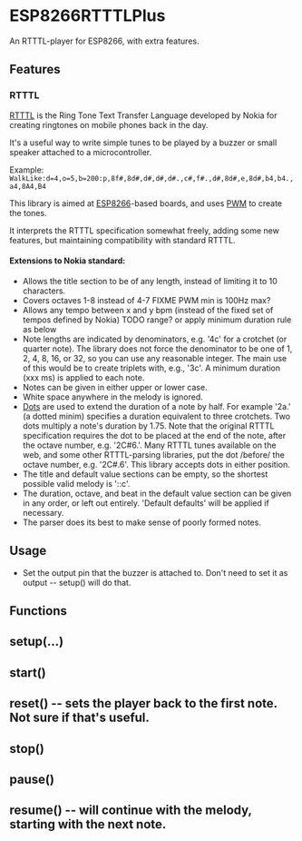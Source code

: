 # ESP8266RTTTLPlus
An RTTTL-player for ESP8266, with extra features.

## Features

### RTTTL

[RTTTL](https://en.wikipedia.org/wiki/Ring_Tone_Transfer_Language) is the Ring Tone Text Transfer Language developed by Nokia for creating ringtones on mobile phones back in the day.

It's a useful way to write simple tunes to be played by a buzzer or small speaker attached to a microcontroller.

Example: `WalkLike:d=4,o=5,b=200:p,8f#,8d#,d#,d#,d#.,c#,f#.,d#,8d#,e,8d#,b4,b4.,a4,8A4,B4`

This library is aimed at [ESP8266](https://en.wikipedia.org/wiki/ESP8266)-based boards, and uses [PWM](https://en.wikipedia.org/wiki/Pulse-width_modulation) to create the tones.

It interprets the RTTTL specification somewhat freely, adding some new features, but maintaining compatibility with standard RTTTL.

#### Extensions to Nokia standard:

* Allows the title section to be of any length, instead of limiting it to 10 characters.
* Covers octaves 1-8 instead of 4-7   FIXME PWM min is 100Hz  max?
* Allows any tempo between x and y bpm (instead of the fixed set of tempos defined by Nokia)   TODO range? or apply minimum duration rule as below
* Note lengths are indicated by denominators, e.g. '4c' for a crotchet (or quarter note).  The library
does not force the denominator to be one of 1, 2, 4, 8, 16, or 32, so you can use any reasonable integer.  The main use of
this would be to create triplets with, e.g., '3c'.
A minimum duration (xxx ms) is applied to each note.
* Notes can be given in either upper or lower case.
* White space anywhere in the melody is ignored.
* [Dots](https://en.wikipedia.org/wiki/Dotted_note) are used to extend the duration of a note by half.  For example '2a.' (a dotted minim) specifies a duration 
equivalent to three crotchets.  Two dots multiply a note's duration by 1.75.  Note that the original RTTTL specification 
requires the dot to be placed at the end of the note, after the octave number, e.g. '2C#6.'.  Many RTTTL tunes available on the web, and
some other RTTTL-parsing libraries, put the dot /before/ the octave number, e.g. '2C#.6'.  This library accepts dots in either position.
* The title and default value sections can be empty, so the shortest possible valid melody is '::c'.
* The duration, octave, and beat in the default value section can be given in any order, or left out entirely.  'Default defaults' will be applied if necessary.
* The parser does its best to make sense of poorly formed notes.

## Usage

* Set the output pin that the buzzer is attached to.  Don't need to set it as output -- setup() will do that.



## Functions

## setup(...)

## start()

## reset() -- sets the player back to the first note.  Not sure if that's useful.

## stop()

## pause()

## resume() -- will continue with the melody, starting with the next note.


